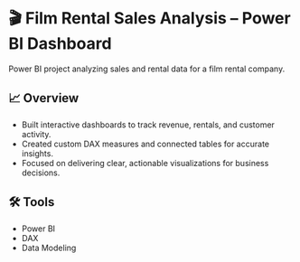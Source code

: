 # 🎬 Film Rental Sales Analysis – Power BI Dashboard

Power BI project analyzing sales and rental data for a film rental company.

## 📈 Overview
- Built interactive dashboards to track revenue, rentals, and customer activity.
- Created custom DAX measures and connected tables for accurate insights.
- Focused on delivering clear, actionable visualizations for business decisions.

## 🛠 Tools
- Power BI  
- DAX  
- Data Modeling
